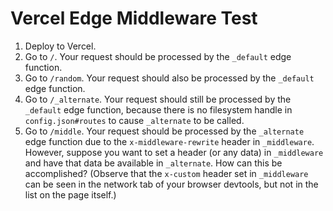 # Vercel Edge Middleware Test

1. Deploy to Vercel.
2. Go to `/`. Your request should be processed by the `_default` edge function.
3. Go to `/random`. Your request should also be processed by the `_default` edge function.
4. Go to `/_alternate`. Your request should still be processed by the `_default` edge function, because there is no filesystem handle in `config.json#routes` to cause `_alternate` to be called.
5. Go to `/middle`. Your request should be processed by the `_alternate` edge function due to the `x-middleware-rewrite` header in `_middleware`. However, suppose you want to set a header (or any data) in `_middleware` and have that data be available in `_alternate`. How can this be accomplished? (Observe that the `x-custom` header set in `_middleware` can be seen in the network tab of your browser devtools, but not in the list on the page itself.)
